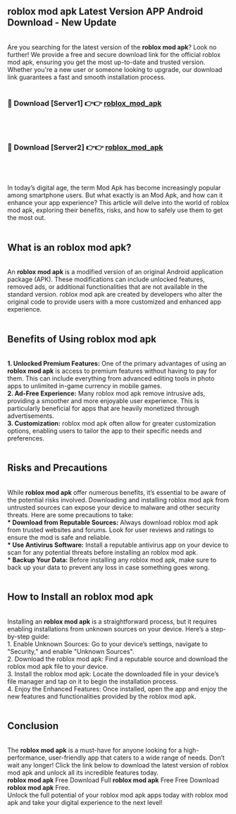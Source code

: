 ## roblox mod apk Latest Version APP Android Download - New Update
<br>
Are you searching for the latest version of the <strong>roblox mod apk</strong>? Look no further! We provide a free and secure download link for the official roblox mod apk, ensuring you get the most up-to-date and trusted version. Whether you're a new user or someone looking to upgrade, our download link guarantees a fast and smooth installation process.
<br>
<br>
<h3>🔴 Download [Server1] 👉👉 <a href="https://modyolo.store/roblox+mod+apk">roblox_mod_apk</a></h3><br>
<br>
<h3>🔴 Download [Server2] 👉👉 <a href="https://modyolo.store/roblox+mod+apk">roblox_mod_apk</a></h3><br>
<br>
<br>
In today’s digital age, the term Mod Apk has become increasingly popular among smartphone users. But what exactly is an Mod Apk, and how can it enhance your app experience? This article will delve into the world of roblox mod apk, exploring their benefits, risks, and how to safely use them to get the most out.
<br>
<br>
<h2>What is an roblox mod apk?</h2>
<br>
An <strong>roblox mod apk</strong> is a modified version of an original Android application package (APK). These modifications can include unlocked features, removed ads, or additional functionalities that are not available in the standard version. roblox mod apk are created by developers who alter the original code to provide users with a more customized and enhanced app experience.
<br>
<br>
<h2>Benefits of Using roblox mod apk</h2>
<br>
<strong> 1. Unlocked Premium Features:</strong> One of the primary advantages of using an <strong>roblox mod apk</strong> is access to premium features without having to pay for them. This can include everything from advanced editing tools in photo apps to unlimited in-game currency in mobile games.
<br>
<strong> 2. Ad-Free Experience:</strong> Many roblox mod apk remove intrusive ads, providing a smoother and more enjoyable user experience. This is particularly beneficial for apps that are heavily monetized through advertisements.
<br>
<strong> 3. Customization:</strong> roblox mod apk often allow for greater customization options, enabling users to tailor the app to their specific needs and preferences.
<br>
<br>
<h2>Risks and Precautions</h2>
<br>
While <strong>roblox mod apk</strong> offer numerous benefits, it’s essential to be aware of the potential risks involved. Downloading and installing roblox mod apk from untrusted sources can expose your device to malware and other security threats. Here are some precautions to take:
<br>
<strong> * Download from Reputable Sources:</strong> Always download roblox mod apk from trusted websites and forums. Look for user reviews and ratings to ensure the mod is safe and reliable.
<br>
<strong> * Use Antivirus Software:</strong> Install a reputable antivirus app on your device to scan for any potential threats before installing an roblox mod apk.
<br>
<strong> * Backup Your Data:</strong> Before installing any roblox mod apk, make sure to back up your data to prevent any loss in case something goes wrong.
<br>
<br>
<h2>How to Install an roblox mod apk</h2>
<br>
Installing an <strong>roblox mod apk</strong> is a straightforward process, but it requires enabling installations from unknown sources on your device. Here’s a step-by-step guide:
<br>
 1. Enable Unknown Sources: Go to your device’s settings, navigate to "Security," and enable "Unknown Sources".
<br>
 2. Download the roblox mod apk: Find a reputable source and download the roblox mod apk file to your device.
<br>
 3. Install the roblox mod apk: Locate the downloaded file in your device’s file manager and tap on it to begin the installation process.
<br>
 4. Enjoy the Enhanced Features: Once installed, open the app and enjoy the new features and functionalities provided by the roblox mod apk.
<br>
<br>
<h2><strong>Conclusion</strong></h2>
<br>
The <strong>roblox mod apk</strong> is a must-have for anyone looking for a high-performance, user-friendly app that caters to a wide range of needs. Don’t wait any longer! Click the link below to download the latest version of roblox mod apk and unlock all its incredible features today.
<br>
<strong>roblox mod apk</strong> Free Download Full <strong>roblox mod apk</strong> Free Free Download <strong>roblox mod apk</strong> Free.
<br>
Unlock the full potential of your roblox mod apk apps today with roblox mod apk and take your digital experience to the next level!